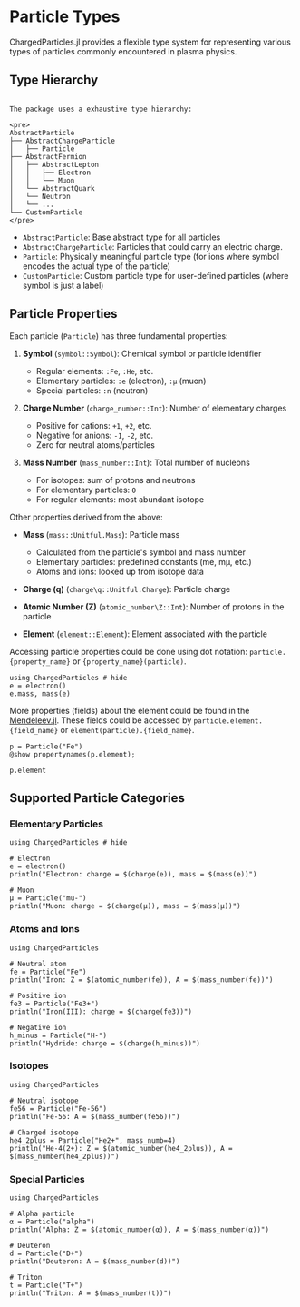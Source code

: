# Particle Types

ChargedParticles.jl provides a flexible type system for representing various types of particles commonly encountered in plasma physics.

## Type Hierarchy

```@raw html

The package uses a exhaustive type hierarchy:

<pre>
AbstractParticle
├── AbstractChargeParticle
│   ├── Particle
├── AbstractFermion
│   ├── AbstractLepton
│   │   ├── Electron
│   │   └── Muon
│   └── AbstractQuark
│   └── Neutron
│   └── ...
└── CustomParticle
</pre>
```

- `AbstractParticle`: Base abstract type for all particles
- `AbstractChargeParticle`: Particles that could carry an electric charge.
- `Particle`: Physically meaningful particle type (for ions where symbol encodes the actual type of the particle)
- `CustomParticle`: Custom particle type for user-defined particles (where symbol is just a label)

## Particle Properties

Each particle (`Particle`) has three fundamental properties:

1. **Symbol** (`symbol::Symbol`): Chemical symbol or particle identifier
   - Regular elements: `:Fe`, `:He`, etc.
   - Elementary particles: `:e` (electron), `:μ` (muon)
   - Special particles: `:n` (neutron)

2. **Charge Number** (`charge_number::Int`): Number of elementary charges
   - Positive for cations: `+1`, `+2`, etc.
   - Negative for anions: `-1`, `-2`, etc.
   - Zero for neutral atoms/particles

3. **Mass Number** (`mass_number::Int`): Total number of nucleons
   - For isotopes: sum of protons and neutrons
   - For elementary particles: `0`
   - For regular elements: most abundant isotope

Other properties derived from the above:

-  **Mass** (`mass::Unitful.Mass`): Particle mass
   - Calculated from the particle's symbol and mass number
   - Elementary particles: predefined constants (me, mμ, etc.)
   - Atoms and ions: looked up from isotope data

- **Charge (q)** (`charge\q::Unitful.Charge`): Particle charge

- **Atomic Number (Z)** (`atomic_number\Z::Int`): Number of protons in the particle

- **Element** (`element::Element`): Element associated with the particle

Accessing particle properties could be done using dot notation: `particle.{property_name}` or `{property_name}(particle)`.

```@example share
using ChargedParticles # hide
e = electron()
e.mass, mass(e)
```

More properties (fields) about the element could be found in the [Mendeleev.jl](https://eben60.github.io/Mendeleev.jl/elements_data_fields/). These fields could be accessed by `particle.element.{field_name}` or `element(particle).{field_name}`.

```@example share
p = Particle("Fe")
@show propertynames(p.element);
```

```@example share
p.element
```

## Supported Particle Categories

### Elementary Particles

```@example
using ChargedParticles # hide

# Electron
e = electron()
println("Electron: charge = $(charge(e)), mass = $(mass(e))")

# Muon
μ = Particle("mu-")
println("Muon: charge = $(charge(μ)), mass = $(mass(μ))")
```

### Atoms and Ions

```@example
using ChargedParticles

# Neutral atom
fe = Particle("Fe")
println("Iron: Z = $(atomic_number(fe)), A = $(mass_number(fe))")

# Positive ion
fe3 = Particle("Fe3+")
println("Iron(III): charge = $(charge(fe3))")

# Negative ion
h_minus = Particle("H-")
println("Hydride: charge = $(charge(h_minus))")
```

### Isotopes

```@example
using ChargedParticles

# Neutral isotope
fe56 = Particle("Fe-56")
println("Fe-56: A = $(mass_number(fe56))")

# Charged isotope
he4_2plus = Particle("He2+", mass_numb=4)
println("He-4(2+): Z = $(atomic_number(he4_2plus)), A = $(mass_number(he4_2plus))")
```

### Special Particles

```@example
using ChargedParticles

# Alpha particle
α = Particle("alpha")
println("Alpha: Z = $(atomic_number(α)), A = $(mass_number(α))")

# Deuteron
d = Particle("D+")
println("Deuteron: A = $(mass_number(d))")

# Triton
t = Particle("T+")
println("Triton: A = $(mass_number(t))")
```
